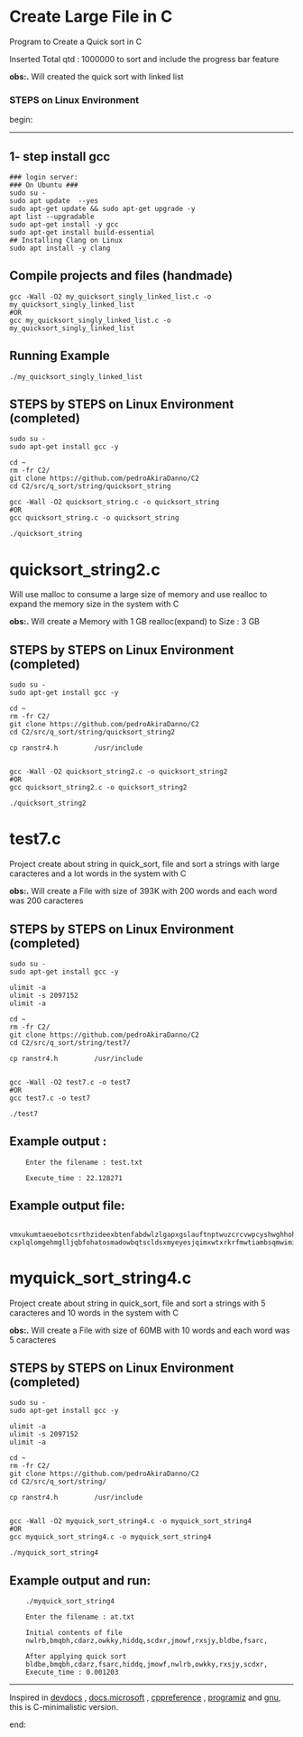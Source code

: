 # Create Large File in C


Program to Create a Quick sort in C
 
 Inserted Total qtd : 1000000 to sort and include the progress bar feature


**obs:.** 
	Will created the quick sort with linked list





### STEPS on Linux Environment 


begin:


---



## 1- step install gcc
	### login server: 
	### On Ubuntu ### 
	sudo su - 
	sudo apt update  --yes
	sudo apt-get update && sudo apt-get upgrade -y
	apt list --upgradable
    sudo apt-get install -y gcc
	sudo apt-get install build-essential	
	## Installing Clang on Linux
	sudo apt install -y clang 






## Compile projects and files (handmade)
	gcc -Wall -O2 my_quicksort_singly_linked_list.c -o my_quicksort_singly_linked_list
	#OR
	gcc my_quicksort_singly_linked_list.c -o my_quicksort_singly_linked_list    	




## Running Example
	./my_quicksort_singly_linked_list   




## STEPS by STEPS on Linux Environment (completed)
    sudo su - 
    sudo apt-get install gcc -y

    cd ~
    rm -fr C2/
    git clone https://github.com/pedroAkiraDanno/C2
    cd C2/src/q_sort/string/quicksort_string

	gcc -Wall -O2 quicksort_string.c -o quicksort_string
	#OR
	gcc quicksort_string.c -o quicksort_string    

	./quicksort_string   







# quicksort_string2.c
Will use malloc to consume a large size of memory  and use realloc to expand the memory size in the system with C 

**obs:.** 
Will create a Memory with 1 GB realloc(expand) to Size : 3 GB


## STEPS by STEPS on Linux Environment (completed)
    sudo su - 
    sudo apt-get install gcc -y

    cd ~
    rm -fr C2/
    git clone https://github.com/pedroAkiraDanno/C2
    cd C2/src/q_sort/string/quicksort_string2

	cp ranstr4.h		 /usr/include


	gcc -Wall -O2 quicksort_string2.c -o quicksort_string2
	#OR
	gcc quicksort_string2.c -o quicksort_string2    

	./quicksort_string2   








# test7.c
Project create about string in quick_sort, file and sort a strings with large caracteres and a lot words in the system with C 

**obs:.** 
Will create a File with size of 393K with 200 words and each word was 200 caracteres


## STEPS by STEPS on Linux Environment (completed)
    sudo su - 
    sudo apt-get install gcc -y

	ulimit -a
	ulimit -s 2097152
	ulimit -a

    cd ~
    rm -fr C2/
    git clone https://github.com/pedroAkiraDanno/C2
    cd C2/src/q_sort/string/test7/

	cp ranstr4.h		 /usr/include


	gcc -Wall -O2 test7.c -o test7
	#OR
	gcc test7.c -o test7    

	./test7   



## Example output :

		Enter the filename : test.txt

		Execute_time : 22.128271




## Example output file:

		vmxukumtaeoebotcsrthzideexbtenfabdwlzlgapxgslauftnptwuzcrcvwpcyshwghhohylnqzplgjavcyrdajfvhxyhpfdxonmvlzleyarfjrcnquqqfwomtovkvyiklwhzvsduvwbenfudzmwgikudypqtoyfbwncrfhnadohrudwvpseaeydcotyetdhrskjaty cxplqlomgehmglljqbfohatosmadowbqtscldsxmyeyesjqimxwtxrkrfmwtiambsqmwimihsgnksdseaqyakktpwqlfqxiknxgxlqgdzuqrxkvydvanftcclpjbmrobqwzbnffmbxdzhazmwzzduehgtqjikxlaumchujvviyuraveywdcrjlxfcgnogyoalsjhdecl 









# myquick_sort_string4.c
Project create about string in quick_sort, file and sort a strings with 5 caracteres and 10 words in the system with C 

**obs:.** 
Will create a File with size of 60MB with 10 words and each word was 5 caracteres


## STEPS by STEPS on Linux Environment (completed)
    sudo su - 
    sudo apt-get install gcc -y

	ulimit -a
	ulimit -s 2097152
	ulimit -a

    cd ~
    rm -fr C2/
    git clone https://github.com/pedroAkiraDanno/C2
    cd C2/src/q_sort/string/

	cp ranstr4.h		 /usr/include


	gcc -Wall -O2 myquick_sort_string4.c -o myquick_sort_string4
	#OR
	gcc myquick_sort_string4.c -o myquick_sort_string4    

	./myquick_sort_string4   




## Example output and run:
		./myquick_sort_string4   

		Enter the filename : at.txt

		Initial contents of file
		nwlrb,bmqbh,cdarz,owkky,hiddq,scdxr,jmowf,rxsjy,bldbe,fsarc,

		After applying quick sort
		bldbe,bmqbh,cdarz,fsarc,hiddq,jmowf,nwlrb,owkky,rxsjy,scdxr,
		Execute_time : 0.001203












---
Inspired in [devdocs](https://devdocs.io/c/) , [docs.microsoft](https://docs.microsoft.com/en-us/cpp/c-language/?view=msvc-170) , [cppreference](https://en.cppreference.com/w/c/language) , [programiz](https://www.programiz.com/c-programming) and [gnu](https://www.gnu.org/software/gnu-c-manual/gnu-c-manual.html), this is C-minimalistic version.




end:
